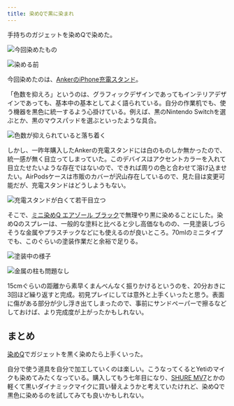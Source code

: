 ```yaml
---
title: 染めQで黒に染まれ
---
```

手持ちのガジェットを染めQで染めた。

![](https://lh3.googleusercontent.com/wtmaACwA_Ra1WB5RDnC9OKCBMSQCpZ-aWCRz1asts3yOHaVBzDLZDBhu1LPLMAbVl_yhIRSWujGWZy3wiQ23zo-VNdgXzGIwq3p_0JAQE5SUChi2SWFdAt9McMIZqKzMnsc6v3J2xyC6l4vniX_QG8yx-O7RKLckd_dijXpIP9BFquHF-5z0-r1r "今回染めたもの")

![](https://lh4.googleusercontent.com/KGWZcPd6cmFSUg3SkazO9p2DNpLk_vFTGiFPoM461Xjx5ouBgb6bKrEbBcT0wAyJEok7m18kKnFWKLQVBOveMuuOFFcPWuGnmJs6pIiJU5WgcorddQs2WIUtE3lF5iMHHWts1bL7wW5cFNSZz4qkJ6b8bcPLUlv_gKcek_gFzS_wQGb5Zvjl3fvJ "染める前")

今回染めたのは、[AnkerのiPhone充電スタンド](https://r7kamura.com/articles/2021-09-06-anker-iphone-stand)。

「色数を抑えろ」というのは、グラフィックデザインであってもインテリアデザインであっても、基本中の基本としてよく語られている。自分の作業机でも、使う機器を黒色に統一するよう心掛けている。例えば、黒のNintendo Switchを選ぶとか、黒のマウスパッドを選ぶといったような具合。

![](https://lh6.googleusercontent.com/BduggNgCXuXBSV4aO-h2CKTnUV6Sn1JyPqgmjRhy_YnP_Stb3JFwqlAd_Umbld0K7551EPXxlNhd-c9vbxYjpcMMmZp_CtBju26uHmH4oujvZ1Pf9eJ_vlUxrWtb52w-MVyhNWX9fmnvsKlzj74Yp1q116J8ybzeFS2z2M0mDhwuXVQF4QFnEnvX "色数が抑えられていると落ち着く")

しかし、一昨年購入したAnkerの充電スタンドには白のものしか無かったので、統一感が無く目立ってしまっていた。このデバイスはアクセントカラーを入れて目立たせたいような存在ではないので、できれば周りの色と合わせて溶け込ませたい。AirPodsケースは市販のカバーが沢山存在しているので、見た目は変更可能だが、充電スタンドはどうしようもない。

![](https://lh5.googleusercontent.com/LC_QJRx7n_n7-DezfqT3MKcjNHQwly-M7XqOmSM1iReDmSKi04jg06SSZB30m2zuZRdulsXrM372rfQC8vfA7jGK6jmUecAGGRKmuGWhjk_1Qw4rGEBZJrJ6MztRzpDyOf_JccVBgU4q9_KNWg9Kwiv5TCorhOKvu2ihC8qX2AAusA1PBFuOPpE_ "充電スタンドが白くて若干目立つ")

そこで、[ミニ染めQ エアゾール ブラック](https://www.amazon.co.jp/dp/B003QMFUKO)で無理やり黒に染めることにした。染めQのスプレーは、一般的な塗料と比べると少し高価なものの、一見塗装しづらそうな金属やプラスチックなどにも使えるのが良いところ。70mlのミニタイプでも、このぐらいの塗装作業だと余裕で足りる。

![](https://lh3.googleusercontent.com/lDlJ9F1rKearpOaDfb3q9IitAuWno_GTyk2qSzvY-rgfEDmhF9B4ya9OJBrAygNYYmzQkJhaPn0ORhxATH9ZQYyaF9w2Eaj3gOm1STkTLcm_ZV3qJn8RkTXJJ9218BOmI9QCgwOaaYxVkqkqBedvkDgyq7G0TJ1ia_dfIKaomI_bk-m-xmIrlLwL "塗装中の様子")

![](https://lh6.googleusercontent.com/wGDH71bm3xOnOfFDtamEYCPRhrmKlTZTKxOC8srmVetxJuL7h2ZylUiswZI5v7g9Tzbl_dGL-arln6sDLHds_KD10GjFwsOAHzbmisXiGQtyM7xAaO-B7xtvSPLQm6yjfvhJPJe1PzkgvNOHRtyyOxFu42u6wxRQ8pvSToimHr2GaCzPe7H4Ofun "金属の柱も問題なし")

15cmぐらいの距離から素早くまんべんなく振りかけるというのを、20分おきに3回ほど繰り返すと完成。初見プレイにしては意外と上手くいったと思う。表面に傷がある部分が少し浮き出てしまったので、事前にサンドペーパーで擦るなどしておけば、より完成度が上がったかもしれない。

まとめ
---

[染めQ](https://www.amazon.co.jp/dp/B003QMFUKO)でガジェットを黒く染めたら上手くいった。

自分で使う道具を自分で加工していくのは楽しい。こうなってくるとYetiのマイクも染めてみたくなっている。購入してもう七年目になり、[SHURE MV7](https://www.amazon.co.jp/dp/B08KY7G1GV)とかの軽くて黒いダイナミックマイクに買い替えようかと考えていたけれど、染めQで黒色に染めるのを試してみても良いかもしれない。
